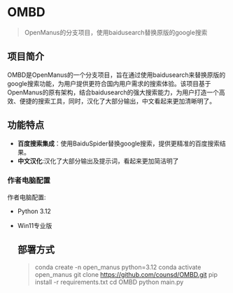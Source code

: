 # OMBD

> OpenManus的分支项目，使用baidusearch替换原版的google搜索

## 项目简介

OMBD是OpenManus的一个分支项目，旨在通过使用baidusearch来替换原版的google搜索功能，为用户提供更符合国内用户需求的搜索体验。该项目基于OpenManus的原有架构，结合baidusearch的强大搜索能力，为用户打造一个高效、便捷的搜索工具，同时，汉化了大部分输出，中文看起来更加清晰明了。

## 功能特点

- **百度搜索集成**：使用BaiduSpider替换google搜索，提供更精准的百度搜索结果。
- **中文汉化**:汉化了大部分输出及提示词，看起来更加简洁明了

### 作者电脑配置
作者电脑配置:
- Python 3.12
- Win11专业版

  ## 部署方式
  >conda create -n open_manus python=3.12
  >conda activate open_manus
  >git clone https://github.com/counsd/OMBD.git
  >pip install -r requirements.txt
  >cd OMBD
  >python main.py
